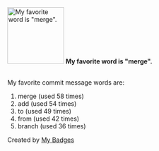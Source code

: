 <img src="https://github.com/my-badges/my-badges/blob/master/src/all-badges/favorite-word/favorite-word.png?raw=true" alt="My favorite word is &quot;merge&quot;." title="My favorite word is &quot;merge&quot;." width="128">
<strong>My favorite word is &quot;merge&quot;.</strong>
<br><br>

My favorite commit message words are:

1. merge (used 58 times)
2. add (used 54 times)
3. to (used 49 times)
4. from (used 42 times)
5. branch (used 36 times)


Created by <a href="https://github.com/my-badges/my-badges">My Badges</a>